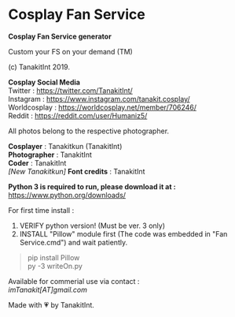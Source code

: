 # Cosplay Fan Service

<b>Cosplay Fan Service generator</b>  

Custom your FS on your demand (TM)  

(c) TanakitInt 2019.  

<b>Cosplay Social Media</b>  
Twitter : https://twitter.com/TanakitInt/  
Instagram : https://www.instagram.com/tanakit.cosplay/  
Worldcosplay : https://worldcosplay.net/member/706246/  
Reddit : https://reddit.com/user/Humaniz5/  

All photos belong to the respective photographer.

<b>Cosplayer</b> : Tanakitkun (TanakitInt)  
<b>Photographer</b> : TanakitInt  
<b>Coder</b> : TanakitInt  
<i>[New Tanakitkun]</i> <b>Font credits</b> : TanakitInt

<b>Python 3 is required to run, please download it at : </b>  
https://www.python.org/downloads/

For first time install : 
1. VERIFY python version! (Must be ver. 3 only) 
2. INSTALL "Pillow" module first (The code was embedded in "Fan Service.cmd") and wait patiently.

>pip install Pillow  
>py -3 writeOn.py

Available for commerial use via contact :  
<i>imTanakit[AT]gmail.com</i>  

Made with 💗 by TanakitInt.
